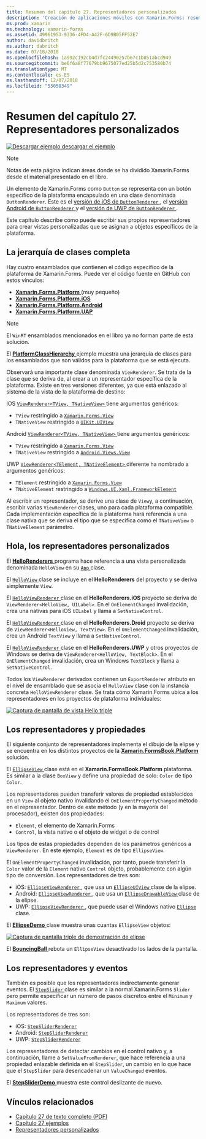 ```yaml
---
title: Resumen del capítulo 27. Representadores personalizados
description: 'Creación de aplicaciones móviles con Xamarin.Forms: resumen del capítulo 27. Representadores personalizados'
ms.prod: xamarin
ms.technology: xamarin-forms
ms.assetid: 49961953-9336-4FD4-A42F-6D9B05FF52E7
author: davidbritch
ms.author: dabritch
ms.date: 07/18/2018
ms.openlocfilehash: 1a992c192cb4d7fc24490257b67c1b851abcd949
ms.sourcegitcommit: be6f6a8f77679bb9675077ed25b5d2c753580b74
ms.translationtype: MT
ms.contentlocale: es-ES
ms.lasthandoff: 12/07/2018
ms.locfileid: "53058349"
---
```

# <a name="summary-of-chapter-27-custom-renderers"></a>Resumen del capítulo 27. Representadores personalizados

[![Descargar ejemplo](~/media/shared/download.png) descargar el ejemplo](https://github.com/xamarin/xamarin-forms-book-samples/tree/master/Chapter27)

> [!NOTE] 
> Notas de esta página indican áreas donde se ha dividido Xamarin.Forms desde el material presentado en el libro.

Un elemento de Xamarin.Forms como `Button` se representa con un botón específico de la plataforma encapsulado en una clase denominada `ButtonRenderer`.  Este es el [versión de iOS de `ButtonRenderer` ](https://github.com/xamarin/Xamarin.Forms/blob/master/Xamarin.Forms.Platform.iOS/Renderers/ButtonRenderer.cs), el [versión Android de `ButtonRenderer` ](https://github.com/xamarin/Xamarin.Forms/blob/master/Xamarin.Forms.Platform.Android/Renderers/ButtonRenderer.cs)y el [versión de UWP de `ButtonRenderer` ](https://github.com/xamarin/Xamarin.Forms/blob/master/Xamarin.Forms.Platform.UAP/ButtonRenderer.cs).

Este capítulo describe cómo puede escribir sus propios representadores para crear vistas personalizadas que se asignan a objetos específicos de la plataforma.

## <a name="the-complete-class-hierarchy"></a>La jerarquía de clases completa

Hay cuatro ensamblados que contienen el código específico de la plataforma de Xamarin.Forms.
Puede ver el código fuente en GitHub con estos vínculos:

- [**Xamarin.Forms.Platform** ](https://github.com/xamarin/Xamarin.Forms/tree/master/Xamarin.Forms.Platform) (muy pequeño)
- [**Xamarin.Forms.Platform.iOS**](https://github.com/xamarin/Xamarin.Forms/tree/master/Xamarin.Forms.Platform.iOS)
- [**Xamarin.Forms.Platform.Android**](https://github.com/xamarin/Xamarin.Forms/tree/master/Xamarin.Forms.Platform.Android)
- [**Xamarin.Forms.Platform.UAP**](https://github.com/xamarin/Xamarin.Forms/tree/master/Xamarin.Forms.Platform.UAP)

> [!NOTE]
> El `WinRT` ensamblados mencionados en el libro ya no forman parte de esta solución. 

El [ **PlatformClassHierarchy** ](https://github.com/xamarin/xamarin-forms-book-samples/tree/master/Chapter27/PlatformClassHierarchy) ejemplo muestra una jerarquía de clases para los ensamblados que son válidos para la plataforma que se está ejecuta.

Observará una importante clase denominada `ViewRenderer`. Se trata de la clase que se deriva de, al crear a un representador específica de la plataforma. Existe en tres versiones diferentes, ya que está enlazado al sistema de la vista de la plataforma de destino:

IOS [ `ViewRenderer<TView, TNativeView>` ](https://github.com/xamarin/Xamarin.Forms/blob/master/Xamarin.Forms.Platform.iOS/ViewRenderer.cs#L25) tiene argumentos genéricos:

- `TView` restringido a [`Xamarin.Forms.View`](xref:Xamarin.Forms.View)
- `TNativeView` restringido a [`UIKit.UIView`](https://developer.xamarin.com/api/type/UIKit.UIView/)

Android [ `ViewRenderer<TView, TNativeView>` ](https://github.com/xamarin/Xamarin.Forms/blob/master/Xamarin.Forms.Platform.Android/ViewRenderer.cs#L17) tiene argumentos genéricos:

- `TView` restringido a [`Xamarin.Forms.View`](xref:Xamarin.Forms.View)
- `TNativeView` restringido a [`Android.Views.View`](https://developer.xamarin.com/api/type/Android.Views.View/)

UWP [ `ViewRenderer<TElement, TNativeElement>` ](https://github.com/xamarin/Xamarin.Forms/blob/master/Xamarin.Forms.Platform.UAP/ViewRenderer.cs#L6) diferente ha nombrado a argumentos genéricos:

- `TElement` restringido a [`Xamarin.Forms.View`](xref:Xamarin.Forms.View)
- `TNativeElement` restringido a [`Windows.UI.Xaml.FrameworkElement`](/uwp/api/Windows.UI.Xaml.FrameworkElement)

Al escribir un representador, se derive una clase de `View`y, a continuación, escribir varias `ViewRenderer` clases, uno para cada plataforma compatible. Cada implementación específica de la plataforma hará referencia a una clase nativa que se deriva el tipo que se especifica como el `TNativeView` o `TNativeElement` parámetro.

## <a name="hello-custom-renderers"></a>Hola, los representadores personalizados

El [ **HelloRenderers** ](https://github.com/xamarin/xamarin-forms-book-samples/tree/master/Chapter27/HelloRenderers) programa hace referencia a una vista personalizada denominada `HelloView` en su [ `App` ](https://github.com/xamarin/xamarin-forms-book-samples/blob/master/Chapter27/HelloRenderers/HelloRenderers/HelloRenderers/App.cs) clase.

El [ `HelloView` ](https://github.com/xamarin/xamarin-forms-book-samples/blob/master/Chapter27/HelloRenderers/HelloRenderers/HelloRenderers/HelloView.cs) clase se incluye en el **HelloRenderers** del proyecto y se deriva simplemente `View`.

El [ `HelloViewRenderer` ](https://github.com/xamarin/xamarin-forms-book-samples/blob/master/Chapter27/HelloRenderers/HelloRenderers/HelloRenderers.iOS/HelloViewRenderer.cs) clase en el **HelloRenderers.iOS** proyecto se deriva de `ViewRenderer<HelloView, UILabel>`. En el `OnElementChanged` invalidación, crea una nativas para iOS `UILabel` y llama a `SetNativeControl`.

El [ `HelloViewRenderer` ](https://github.com/xamarin/xamarin-forms-book-samples/blob/master/Chapter27/HelloRenderers/HelloRenderers/HelloRenderers.Droid/HelloViewRenderer.cs) clase en el **HelloRenderers.Droid** proyecto se deriva de `ViewRenderer<HelloView, TextView>`. En el `OnElementChanged` invalidación, crea un Android `TextView` y llama a `SetNativeControl`.

El [ `HelloViewRenderer` ](https://github.com/xamarin/xamarin-forms-book-samples/blob/master/Chapter27/HelloRenderers/HelloRenderers/HelloRenderers.UWP/HelloViewRenderer.cs) clase en el **HelloRenderers.UWP** y otros proyectos de Windows se deriva de `ViewRenderer<HelloView, TextBlock>`. En el `OnElementChanged` invalidación, crea un Windows `TextBlock` y llama a `SetNativeControl`.

Todos los `ViewRenderer` derivados contienen un `ExportRenderer` atributo en el nivel de ensamblado que se asocia el `HelloView` clase con la instancia concreta `HelloViewRenderer` clase. Se trata cómo Xamarin.Forms ubica a los representadores en los proyectos de plataforma individuales:

[![Captura de pantalla de vista Hello triple](images/ch27fg02-small.png "representadores personalizados")](images/ch27fg02-large.png#lightbox "representadores personalizados")

## <a name="renderers-and-properties"></a>Los representadores y propiedades

El siguiente conjunto de representadores implementa el dibujo de la elipse y se encuentra en los distintos proyectos de la [ **Xamarin.FormsBook.Platform** ](https://github.com/xamarin/xamarin-forms-book-samples/tree/master/Libraries/Xamarin.FormsBook.Platform) solución.

El [ `EllipseView` ](https://github.com/xamarin/xamarin-forms-book-samples/blob/master/Libraries/Xamarin.FormsBook.Platform/Xamarin.FormsBook.Platform/EllipseView.cs) clase está en el **Xamarin.FormsBook.Platform** plataforma. Es similar a la clase `BoxView` y define una propiedad de solo: `Color` de tipo `Color`.

Los representadores pueden transferir valores de propiedad establecidos en un `View` al objeto nativo invalidando el `OnElementPropertyChanged` método en el representador. Dentro de este método (y en la mayoría del procesador), existen dos propiedades:

- `Element`, el elemento de Xamarin.Forms
- `Control`, la vista nativo o el objeto de widget o de control

Los tipos de estas propiedades dependen de los parámetros genéricos a `ViewRenderer`. En este ejemplo, `Element` es de tipo `EllipseView`.

El `OnElementPropertyChanged` invalidación, por tanto, puede transferir la `Color` valor de la `Element` nativo `Control` objeto, probablemente con algún tipo de conversión. Los representadores de tres son:

- iOS: [ `EllipseViewRenderer` ](https://github.com/xamarin/xamarin-forms-book-samples/blob/master/Libraries/Xamarin.FormsBook.Platform/Xamarin.FormsBook.Platform.iOS/EllipseViewRenderer.cs), que usa un [ `EllipseUIView` ](https://github.com/xamarin/xamarin-forms-book-samples/blob/master/Libraries/Xamarin.FormsBook.Platform/Xamarin.FormsBook.Platform.iOS/EllipseUIView.cs) clase de la elipse.
- Android: [ `EllipseViewRenderer` ](https://github.com/xamarin/xamarin-forms-book-samples/blob/master/Libraries/Xamarin.FormsBook.Platform/Xamarin.FormsBook.Platform.Android/EllipseViewRenderer.cs), que usa un [ `EllipseDrawableView` ](https://github.com/xamarin/xamarin-forms-book-samples/blob/master/Libraries/Xamarin.FormsBook.Platform/Xamarin.FormsBook.Platform.Android/EllipseDrawableView.cs) clase de la elipse.
- UWP: [ `EllipseViewRenderer` ](https://github.com/xamarin/xamarin-forms-book-samples/blob/master/Libraries/Xamarin.FormsBook.Platform/Xamarin.FormsBook.Platform.WinRT/EllipseViewRenderer.cs), que puede usar el Windows nativo [ `Ellipse` ](/uwp/api/Windows.UI.Xaml.Shapes.Ellipse) clase.

El [ **EllipseDemo** ](https://github.com/xamarin/xamarin-forms-book-samples/tree/master/Chapter27/EllipseDemo) clase muestra unas cuantas `EllipseView` objetos:

[![Captura de pantalla triple de demostración de elipse](images/ch27fg03-small.png "representadores personalizados de EllipseView")](images/ch27fg03-large.png#lightbox "representadores personalizados de EllipseView")

El [ **BouncingBall** ](https://github.com/xamarin/xamarin-forms-book-samples/tree/master/Chapter27/BouncingBall) rebota un `EllipseView` desactivado los lados de la pantalla.

## <a name="renderers-and-events"></a>Los representadores y eventos

También es posible que los representadores indirectamente generar eventos. El [ `StepSlider` ](https://github.com/xamarin/xamarin-forms-book-samples/blob/master/Libraries/Xamarin.FormsBook.Platform/Xamarin.FormsBook.Platform/StepSlider.cs) clase es similar a la normal Xamarin.Forms `Slider` pero permite especificar un número de pasos discretos entre el `Minimum` y `Maximum` valores.

Los representadores de tres son:

- iOS: [`StepSliderRenderer`](https://github.com/xamarin/xamarin-forms-book-samples/blob/master/Libraries/Xamarin.FormsBook.Platform/Xamarin.FormsBook.Platform.iOS/StepSliderRenderer.cs)
- Android: [`StepSliderRenderer`](https://github.com/xamarin/xamarin-forms-book-samples/blob/master/Libraries/Xamarin.FormsBook.Platform/Xamarin.FormsBook.Platform.Android/StepSliderRenderer.cs)
- UWP: [`StepSliderRenderer`](https://github.com/xamarin/xamarin-forms-book-samples/blob/master/Libraries/Xamarin.FormsBook.Platform/Xamarin.FormsBook.Platform.WinRT/StepSliderRenderer.cs)

Los representadores de detectar cambios en el control nativo y, a continuación, llame a `SetValueFromRenderer`, que hace referencia a una propiedad enlazable definida en el `StepSlider`, un cambio en lo que hace que el `StepSlider` para desencadenar un `ValueChanged` eventos.

El [ **StepSliderDemo** ](https://github.com/xamarin/xamarin-forms-book-samples/tree/master/Chapter27/StepSliderDemo) muestra este control deslizante de nuevo.



## <a name="related-links"></a>Vínculos relacionados

- [Capítulo 27 de texto completo (PDF)](https://download.xamarin.com/developer/xamarin-forms-book/XamarinFormsBook-Ch27-Apr2016.pdf)
- [Capítulo 27 ejemplos](https://github.com/xamarin/xamarin-forms-book-samples/tree/master/Chapter27)
- [Representadores personalizados](~/xamarin-forms/app-fundamentals/custom-renderer/index.md)

